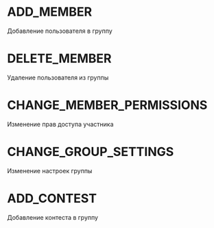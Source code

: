 
# ADD_MEMBER
Добавление пользователя в группу
# DELETE_MEMBER
Удаление пользователя из группы
# CHANGE_MEMBER_PERMISSIONS
Изменение прав доступа участника
# CHANGE_GROUP_SETTINGS
Изменение настроек группы
# ADD_CONTEST
Добавление контеста в группу